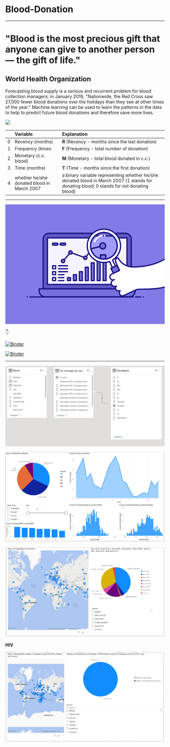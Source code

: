 # Blood-Donation

---------------

# "Blood is the most precious gift that anyone can give to another person — the gift of life."

## World Health Organization

 Forecasting blood supply is a serious and recurrent problem for blood collection managers: in January 2019, "Nationwide, the Red Cross saw 27,000 fewer blood donations over the holidays than they see at other times of the year." Machine learning can be used to learn the patterns in the data to help to predict future blood donations and therefore save more lives.



<img src=https://nbs.gov.gh/storage/2021/10/blood-donation2.gif  />

<!-- ![img](images/gif.gif) -->





|     | Variable                                   | Explanation                                                                                                                              |
| --: | :----------------------------------------- | :--------------------------------------------------------------------------------------------------------------------------------------- |
|   0 | Recency (months)                           | **R** (Recency - months since the last donation)                                                                                             |
|   1 | Frequency (times                           | **F** (Frequency - total number of donation)                                                                                                 |
|   2 | Monetary (c.c. blood)                      | **M** (Monetary - total blood donated in c.c.)                                                                                               |
|   3 | Time (months)                              | **T** (Time - months since the first donation)                                                                                               |
|   4 | whether he/she donated blood in March 2007 | a binary variable representing whether he/she donated blood in March 2007 (1 stands for donating blood; 0 stands for not donating blood) |

__________________


![img](img/gif.gif)

:point_down:

[![Binder](https://mybinder.org/badge_logo.svg)](https://mybinder.org/v2/gh/HarounTheGreat/Blood-Donation/main?filepath=index.ipynb)

[![Binder](https://mybinder.org/badge_logo.svg)](https://mybinder.org/v2/gh/HarounTheGreat/Blood-Donation/main?filepath=notebook.ipynb)

__________________

![img](img/Data.PNG)

![img](img/p1.png)

![img](img/p2.png)

**HIV**

![img](img/p3.png)